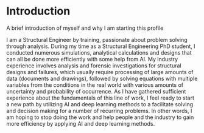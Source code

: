 # Introduction

A brief introduction of myself and why I am starting this profile

I am a Structural Engineer by training, passionate about problem solving through analysis. 
During my time as a Structural Engineering PhD student, I conducted numerous simulations, analytical calculations and designs that can all be done more efficiently with some help from AI. My industry experience involves analysis and forensic investigations for structural designs and failures, which usually require processing of large amounts of data (documents and drawings), followed by solving equations with multiple variables from the conditions in the real world with various amounts of uncertainty and probability of occurrence. As I have gathered sufficient experience about the fundamentals of this line of work, I feel ready to start a new path by utilizing AI and deep learning methods to a facilitate solving and decision making for a number of recurring problems. In other words, I am hoping to stop doing the work and help people and the industry to gain more efficiency by applying AI and deep learning methods. 
